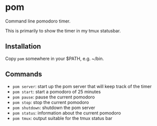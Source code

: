 pom
===

Command line pomodoro timer.

This is primarily to show the timer in my tmux statusbar.

Installation
------------

Copy `pom` somewhere in your $PATH, e.g. ~/bin.

Commands
--------

- `pom server`: start up the pom server that will keep track of the timer
- `pom start`: start a pomodoro of 25 minutes
- `pom pause`: pause the current pomodoro
- `pom stop`: stop the current pomodoro
- `pom shutdown`: shutdown the pom server
- `pom status`: information about the current pomodoro
- `pom tmux`: output suitable for the tmux status bar


